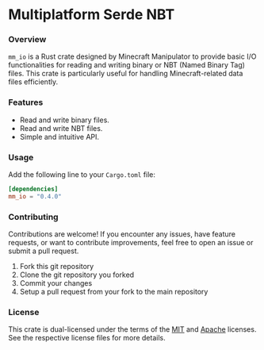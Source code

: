 # Multiplatform Serde NBT

### Overview
`mm_io` is a Rust crate designed by Minecraft Manipulator to provide basic I/O functionalities for reading and writing binary or NBT (Named Binary Tag) files. This crate is particularly useful for handling Minecraft-related data files efficiently.

### Features
- Read and write binary files.
- Read and write NBT files.
- Simple and intuitive API.

### Usage
Add the following line to your `Cargo.toml` file:
```toml
[dependencies]
mm_io = "0.4.0"
```

<!--#### Reading NBT files
```rust
// Read u8 from NBT file:
use bin::TagIo;

let x = &vec![0x01];
let mut fr = bin::FileReaderBE::new(x, 0);
let byte = fr.read::<u8>().unwrap();
assert_eq!(byte, 0x01);
```

#### Writing NBT files
```rust

```-->

### Contributing
Contributions are welcome! If you encounter any issues, have feature requests, or want to contribute improvements, feel free to open an issue or submit a pull request.
1. Fork this git repository
2. Clone the git repository you forked
3. Commit your changes
4. Setup a pull request from your fork to the main repository

### License
This crate is dual-licensed under the terms of the [MIT](https://github.com/Minecraft-Manipulator/mm-io/blob/main/LICENSE-MIT) and [Apache](https://github.com/Minecraft-Manipulator/mm-io/blob/main/LICENSE-APACHE) licenses. See the respective license files for more details.
